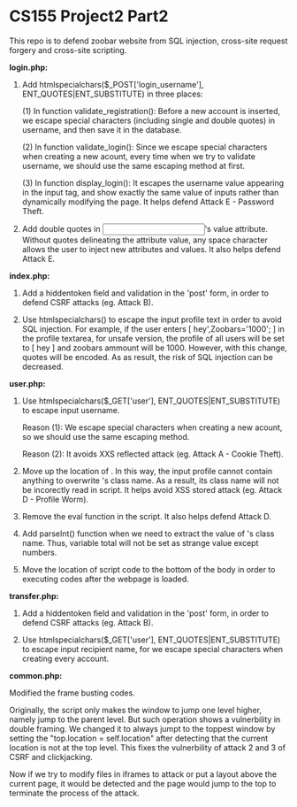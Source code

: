 CS155 Project2 Part2
================

This repo is to defend zoobar website from SQL injection, cross-site request forgery and cross-site scripting.

<b>login.php:</b>

1. Add htmlspecialchars($_POST['login_username'], ENT_QUOTES|ENT_SUBSTITUTE) in three places:

	(1) In function validate_registration(): Before a new account is inserted, we escape special characters (including single and double quotes) in username, and then save it in the database. 

	(2) In function validate_login(): Since we escape special characters when creating a new acount, every time when we try to validate username, we should use the same escaping method at first.

	(3) In function display_login(): It escapes the username value appearing in the input tag, and show exactly the same value of inputs rather than dynamically modifying the page. It helps defend Attack E - Password Theft. 

2. Add double quotes in <input name=login_name>'s value attribute. Without quotes delineating the attribute value, any space character allows the user to inject new attributes and values. It also helps defend Attack E.



<b>index.php:</b>

1. Add a hiddentoken field and validation in the 'post' form, in order to defend CSRF attacks (eg. Attack B).

2. Use htmlspecialchars() to escape the input profile text in order to avoid SQL injection. For example, if the user enters [ hey',Zoobars='1000'; ] in the profile textarea, for unsafe version, the profile of all users will be set to [ hey ] and zoobars ammount will be 1000. However, with this change, quotes will be encoded. As as result, the risk of SQL injection can be decreased.



<b>user.php:</b>

1. Use htmlspecialchars($_GET['user'], ENT_QUOTES|ENT_SUBSTITUTE) to escape input username. 

	Reason (1): We escape special characters when creating a new acount, so we should use the same escaping method.

	Reason (2): It avoids XXS reflected attack (eg. Attack A - Cookie Theft).

2. Move up the location of <span id="zoobars">. In this way, the input profile cannot contain anything to overwrite <span id="zoobars">'s class name. As a result, its class name will not be incorectly read in script. It helps avoid XSS stored attack (eg. Attack D - Profile Worm).

3. Remove the eval function in the script. It also helps defend Attack D.

4. Add parseInt() function when we need to extract the value of <span id="zoobars">'s class name. Thus, variable total will not be set as strange value except numbers.

5. Move the location of script code to the bottom of the body in order to executing codes after the webpage is loaded.



<b>transfer.php:</b>

1. Add a hiddentoken field and validation in the 'post' form, in order to defend CSRF attacks (eg. Attack B).

2. Use htmlspecialchars($_GET['user'], ENT_QUOTES|ENT_SUBSTITUTE) to escape input recipient name, for we escape special characters when creating every account.



<b>common.php:</b>

Modified the frame busting codes.

Originally, the script only makes the window to jump one level higher, namely jump to the parent level. But such operation shows a vulnerbility in double framing. We changed it to always jumpt to the toppest window by setting the "top.location = self.location" after detecting that the current location is not at the top level. This fixes the vulnerbility of attack 2 and 3 of CSRF and clickjacking.

Now if we try to modify files in iframes to attack or put a layout above the current page, it would be detected and the page would jump to the top to terminate the process of the attack.
